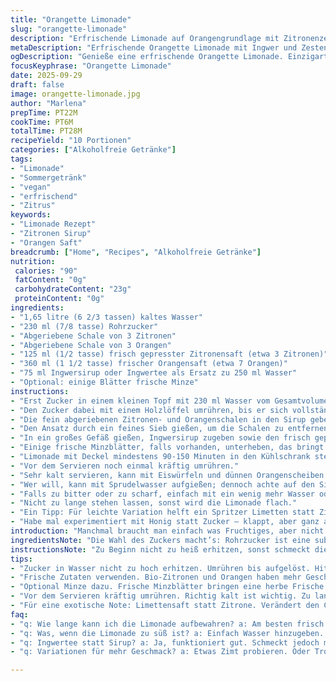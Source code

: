 ```yaml
---
title: "Orangette Limonade"
slug: "orangette-limonade"
description: "Erfrischende Limonade auf Orangengrundlage mit Zitronenzesten und einem Hauch Ingwer, vegan und allergenfrei. Braucht Geduld, aber viel Duft. Zucker reduziert, mit Ingwer statt normalem Wasser für Schultern im Geschmack. Kühle, klare Textur, perfekt für warme Tage ohne künstliche Aromen. Intensives Aroma durch Zesten, frische Säfte direkt gepresst. Kühler Durstlöscher, sehr flexibel beim Abschmecken, schmeckt auch mit Sprudel oder Kräutern. Koche den Sirup achtsam; zu heiß verliert die Zitrusfrische. Ich nutze immer feines Rohrzucker für milden Karamellton. Zitronen und Orangen sorgsam verarbeiten, ohne das bittere Weiße zu erwischen."
metaDescription: "Erfrischende Orangette Limonade mit Ingwer und Zesten; ideal für warme Tage, vegan und allergenfrei"
ogDescription: "Genieße eine erfrischende Orangette Limonade. Einzigartig bitter-süß, voller Zitrusaroma; perfekt für heiße Tage und einfach selbstgemacht"
focusKeyphrase: "Orangette Limonade"
date: 2025-09-29
draft: false
image: orangette-limonade.jpg
author: "Marlena"
prepTime: PT22M
cookTime: PT6M
totalTime: PT28M
recipeYield: "10 Portionen"
categories: ["Alkoholfreie Getränke"]
tags:
- "Limonade"
- "Sommergetränk"
- "vegan"
- "erfrischend"
- "Zitrus"
keywords:
- "Limonade Rezept"
- "Zitronen Sirup"
- "Orangen Saft"
breadcrumb: ["Home", "Recipes", "Alkoholfreie Getränke"]
nutrition: 
 calories: "90"
 fatContent: "0g"
 carbohydrateContent: "23g"
 proteinContent: "0g"
ingredients:
- "1,65 litre (6 2/3 tassen) kaltes Wasser"
- "230 ml (7/8 tasse) Rohrzucker"
- "Abgeriebene Schale von 3 Zitronen"
- "Abgeriebene Schale von 3 Orangen"
- "125 ml (1/2 tasse) frisch gepresster Zitronensaft (etwa 3 Zitronen)"
- "360 ml (1 1/2 tasse) frischer Orangensaft (etwa 7 Orangen)"
- "75 ml Ingwersirup oder Ingwertee als Ersatz zu 250 ml Wasser"
- "Optional: einige Blätter frische Minze"
instructions:
- "Erst Zucker in einem kleinen Topf mit 230 ml Wasser vom Gesamtvolumen auf mittlerer Hitze langsam erwärmen."
- "Den Zucker dabei mit einem Holzlöffel umrühren, bis er sich vollständig aufgelöst hat und die Flüssigkeit leicht glänzt. Achtung: nicht kochen lassen, sonst verfliegt die Frische der Zesten."
- "Die fein abgeriebenen Zitronen- und Orangenschalen in den Sirup geben, die Hitze reduzieren und 4-5 Minuten leise sieden lassen, bis sich Duftstoffe entfalten. Aufpassen, dass der Sirup nicht dunkel wird - dann wird er bitter."
- "Den Ansatz durch ein feines Sieb gießen, um die Schalen zu entfernen; die Flüssigkeit leicht abkühlen lassen."
- "In ein großes Gefäß gießen, Ingwersirup zugeben sowie den frisch gepressten Zitronen- und Orangensaft und das restliche kalte Wasser (1,65 l). Gut umrühren – so verbindet sich alles gut."
- "Einige frische Minzblätter, falls vorhanden, unterheben, das bringt Frische und ein würziges Aroma, das ausgezeichnet mit Zitrus harmoniert."
- "Limonade mit Deckel mindestens 90-150 Minuten in den Kühlschrank stellen. Zeit dafür gebraucht, um richtig kalt und durchgezogen zu werden. Ziehen lassen ist wichtig, damit sich die Aromen entfalten – ständiges Rühren stört aber die Kühlung."
- "Vor dem Servieren noch einmal kräftig umrühren."
- "Sehr kalt servieren, kann mit Eiswürfeln und dünnen Orangenscheiben dekoriert werden."
- "Wer will, kann mit Sprudelwasser aufgießen; dennoch achte auf den Sirupanteil – zu süß macht müde, zu sauer beißt."
- "Falls zu bitter oder zu scharf, einfach mit ein wenig mehr Wasser oder Zucker ausgleichen."
- "Nicht zu lange stehen lassen, sonst wird die Limonade flach."
- "Ein Tipp: Für leichte Variation helft ein Spritzer Limetten statt Zitrone – leicht exotisch und frisch."
- "Habe mal experimentiert mit Honig statt Zucker – klappt, aber ganz anderer Ton, weniger knackig im Aroma."
introduction: "Manchmal braucht man einfach was Fruchtiges, aber nicht süß Überladenes. Orangette bringt das Orangige frisch auf den Tisch, mit der rauen Süße leicht gemildert durch Rohrzucker und dem pikanten Kick von Ingwer. Zesten reinbringen die echte Frische, die sonst oft verloren geht bei einfachen Säften. Ich persönlich schätze diesen Mix, weil er so - lebendig und doch ausgewogen wirkt – keine Limo von der Stange, sondern was zum Selbermachen mit Charakter. Zwei Stunden Geduld, dafür belohnt mit einem Duft von Sommer, Sonnenseite, Zitronenbaum im Fenster. Man merkt sofort, wenn der Zucker erst verschwindet im warmen Wasser und die Schalen ihr Ölchen abgeben - das geht nur langsam und sparsam. Der Frische Sweetspot liegt genau da. Sicher, jeder macht das anders – aber mit etwas Erfahrung wird’s beständig besser."
ingredientsNote: "Die Wahl des Zuckers macht’s: Rohrzucker ist eine subtile Alternative zum weißen Zucker, gibt Tiefe und verhindert Aufdringlichkeit. Falls Zuckerprobleme – Agavensirup lässt sich 1:1 ersetzen, aber der Geschmack wird milder und weniger karamellartig. Die Zesten unbedingt dünn abreiben, ohne viel Weißes erwischen; das sorgt nämlich für übermäßige Bitterkeit. Statt 250 ml Wasser bin ich auf Ingwertee umgestiegen; gibt Würze und verbindet Süße mit Würzigkeit. Denn reine Wasserbasis schmeckt schnell blass. Frische Biokitrusfrüchte empfohlen, weil sie mehr Aroma und verträgliche Schalenöle liefern. Orangen und Zitronen nicht zu lange im Kühlschrank lagern – frisch ist frisch. Will man glutenfrei, laktosefrei, vegan bleiben? Diese Basis funktioniert perfekt, ohne Kompromisse. Wasser kann auch leicht kohlensäurehaltig sein, sorgt für Spritzigkeit. Minze verleiht eine herbe Frische, daher immer dazu probieren, ob gewünscht."
instructionsNote: "Zu Beginn nicht zu heiß erhitzen, sonst schmeckt die Limonade schnell flach oder sogar etwas verbrannt. Zucker muss sich auflösen, Wasser darf nicht kochen, sondern nur dampfen. Das Zesten-Ausziehen braucht Zeit – zu schnell erhöht man die Bitterstoffe. Ich filtere immer direkt, um keinen bitteren Nachgeschmack zu riskieren. Nach dem Mischen alle Zutaten kräftig umrühren, erst dann kühlen. Kühle Temperatur ist Schlüssel, gibt die klare Frische. Saugt die Kälte ein, verbinden sich Süße und Säure besser. Beim Servieren nicht zu lange offen stehen lassen – sonst entweicht die Kohlensäure oder es verklumpt der Saft. Eiswürfel sind gut, aber zu viel Wasser verwässert. Wer auf Nummer sicher gehen will, sollte mehr Saft (500 ml) nehmen und dafür Wasser reduzieren. Variationen mit Ingwer oder Minze tasten sich an neue Geschmacksfelder; manche mögen auch noch eine Prise Zimt oder ein paar Tropfen Vanille für Kontrast. Richtiges Umrühren, nicht schütteln; sanft zur Kohlensäure und für volles Aroma wichtig."
tips:
- "Zucker in Wasser nicht zu hoch erhitzen. Umrühren bis aufgelöst. Hitze senken. Zesten zugeben. Aroma entfaltet sich so. Ruhe der Essenz wichtig. Wenn zu lange gekocht, wird Limonade bitter."
- "Frische Zutaten verwenden. Bio-Zitronen und Orangen haben mehr Geschmack. Zesten dünn abreiben, ohne viel Weiß. Bitterkeit vermeiden. Ingwer ist wunderbare Alternative zu Wasser. Für Würze und Geschmack."
- "Optional Minze dazu. Frische Minzblätter bringen eine herbe Frische. Gut ergänzend mit Zitrus. Zubereitung von Ingwersirup sorgfältig. Achte auf Balance zwischen Süße und Schärfe."
- "Vor dem Servieren kräftig umrühren. Richtig kalt ist wichtig. Zu lange stehen lassen? Gefahr, dass die Kohlensäure entweicht. Eiswürfel sind gut, aber nicht zu viel. Verwässern Limonade."
- "Für eine exotische Note: Limettensaft statt Zitrone. Verändert den Charakter. Könnte auch mit etwas Honig experimentiert werden. Aber dann weniger knackig. Achte auf die rezeptbasierte Ausgewogenheit."
faq:
- "q: Wie lange kann ich die Limonade aufbewahren? a: Am besten frisch getrunken. Falls Reste, im Kühlschrank. Nicht zu lange, sonst flach. Kellertemperatur wäre nicht ideal."
- "q: Was, wenn die Limonade zu süß ist? a: Einfach Wasser hinzugeben. Balance zwischen Süße und Säure finden. Jedes Mal anders. Anpassen nach eigenem Geschmack."
- "q: Ingwertee statt Sirup? a: Ja, funktioniert gut. Schmeckt jedoch milder. Achte auf die Mengen. Gegendruck zu Zucker bedenken. Consistency ist entscheidend."
- "q: Variationen für mehr Geschmack? a: Etwas Zimt probieren. Oder Tropfen Vanille. Gut in Kombination mit Ingwer. Jeder kann experimentieren und entdecken."

---
```

